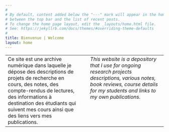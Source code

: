 ```yaml
---
#
# By default, content added below the "---" mark will appear in the home page
# between the top bar and the list of recent posts.
# To change the home page layout, edit the _layouts/home.html file.
# See: https://jekyllrb.com/docs/themes/#overriding-theme-defaults
#
title: Bienvenue | Welcome
layout: home
---
```


<table>
  <tr>
    <td width="48%" valign="top">
      Ce site est une archive numérique dans laquelle je dépose des descriptions de projets de recherche en cours, des notes, des compte-rendus de lectures, des informations à destination des étudiants qui suivent mes cours ainsi que des liens vers mes publications.
    </td>
    <td width="4%">
    </td>
    <td width="48%" valign="top"><i>This website is a depository that I use for ongoing research projects descriptions, various notes, book reviews, course details for my students and links to my own publications.</i>
    </td>
  </tr>
</table>
 
